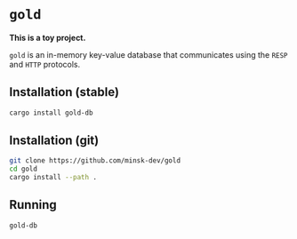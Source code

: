# `gold`

**This is a toy project.**

`gold` is an in-memory key-value database that communicates using the `RESP` and `HTTP` protocols.

## Installation (stable)

```sh
cargo install gold-db
```

## Installation (git)

```sh
git clone https://github.com/minsk-dev/gold
cd gold
cargo install --path .
```

## Running

```sh
gold-db
```